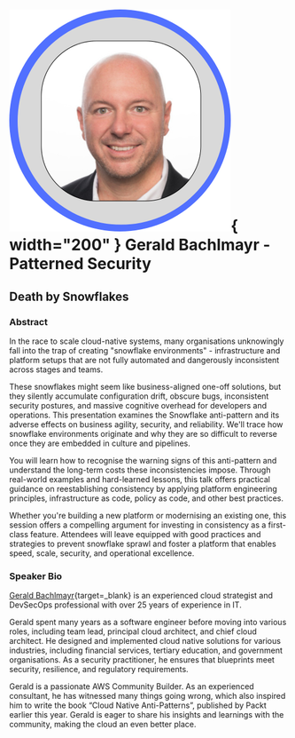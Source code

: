 # ![](../images/speakers/headshots/GeraldBachlmayr.png){ width="200" } Gerald Bachlmayr - Patterned Security

## Death by Snowflakes

### Abstract

In the race to scale cloud-native systems, many organisations unknowingly fall into the trap of creating "snowflake environments" - infrastructure and platform setups that are not fully automated and dangerously inconsistent across stages and teams.

These snowflakes might seem like business-aligned one-off solutions, but they silently accumulate configuration drift, obscure bugs, inconsistent security postures, and massive cognitive overhead for developers and operations. This presentation examines the Snowflake anti-pattern and its adverse effects on business agility, security, and reliability. We'll trace how snowflake environments originate and why they are so difficult to reverse once they are embedded in culture and pipelines.

You will learn how to recognise the warning signs of this anti-pattern and understand the long-term costs these inconsistencies impose. Through real-world examples and hard-learned lessons, this talk offers practical guidance on reestablishing consistency by applying platform engineering principles, infrastructure as code, policy as code, and other best practices.

Whether you're building a new platform or modernising an existing one, this session offers a compelling argument for investing in consistency as a first-class feature. Attendees will leave equipped with good practices and strategies to prevent snowflake sprawl and foster a platform that enables speed, scale, security, and operational excellence.

### Speaker Bio
[Gerald Bachlmayr](https://www.linkedin.com/in/bachlmayr/){target=_blank} is an experienced cloud strategist and DevSecOps professional with over 25 years of experience in IT.

Gerald spent many years as a software engineer before moving into various roles, including team lead, principal cloud architect, and chief cloud architect. He designed and implemented cloud native solutions for various industries, including financial services, tertiary education, and government organisations. As a security practitioner, he ensures that blueprints meet security, resilience, and regulatory requirements.

Gerald is a passionate AWS Community Builder. As an experienced consultant, he has witnessed many things going wrong, which also inspired him to write the book “Cloud Native Anti-Patterns”, published by Packt earlier this year. Gerald is eager to share his insights and learnings with the community, making the cloud an even better place.